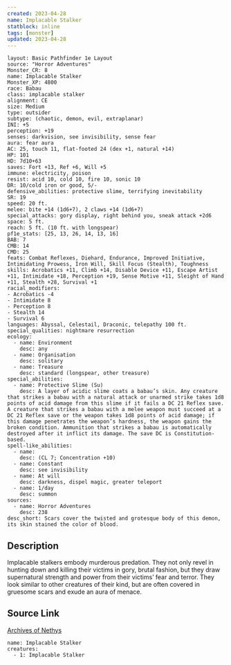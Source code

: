 ```yaml
---
created: 2023-04-28
name: Implacable Stalker
statblock: inline
tags: [monster]
updated: 2023-04-28
---
```

```statblock
layout: Basic Pathfinder 1e Layout
source: "Horror Adventures"
Monster_CR: 8
name: Implacable Stalker
Monster_XP: 4800
race: Babau
class: implacable stalker
alignment: CE
size: Medium
type: outsider
subtype: (chaotic, demon, evil, extraplanar)
INI: +5
perception: +19
senses: darkvision, see invisibility, sense fear
aura: fear aura
AC: 25, touch 11, flat-footed 24 (dex +1, natural +14)
HP: 101
HD: 7d10+63
saves: Fort +13, Ref +6, Will +5
immune: electricity, poison
resist: acid 10, cold 10, fire 10, sonic 10
DR: 10/cold iron or good, 5/-
defensive_abilities: protective slime, terrifying inevitability
SR: 19
speed: 20 ft.
melee: bite +14 (1d6+7), 2 claws +14 (1d6+7)
special_attacks: gory display, right behind you, sneak attack +2d6
space: 5 ft.
reach: 5 ft. (10 ft. with longspear)
pf1e_stats: [25, 13, 26, 14, 13, 16]
BAB: 7
CMB: 14
CMD: 25
feats: Combat Reflexes, Diehard, Endurance, Improved Initiative, Intimidating Prowess, Iron Will, Skill Focus (Stealth), Toughness
skills: Acrobatics +11, Climb +14, Disable Device +11, Escape Artist +11, Intimidate +18, Perception +19, Sense Motive +11, Sleight of Hand +11, Stealth +28, Survival +1
racial_modifiers:
- Acrobatics -4
- Intimidate 8
- Perception 8
- Stealth 14
- Survival 6
languages: Abyssal, Celestail, Draconic, telepathy 100 ft.
special_qualities: nightmare resurrection
ecology:
  - name: Environment
    desc: any
  - name: Organisation
    desc: solitary
  - name: Treasure
    desc: standard (longspear, other treasure)
special_abilities:
  - name: Protective Slime (Su)
    desc: A layer of acidic slime coats a babau’s skin. Any creature that strikes a babau with a natural attack or unarmed strike takes 1d8 points of acid damage from this slime if it fails a DC 21 Reflex save. A creature that strikes a babau with a melee weapon must succeed at a DC 21 Reflex save or the weapon takes 1d8 points of acid damage; if this damage penetrates the weapon’s hardness, the weapon gains the broken condition. Ammunition that strikes a babau is automatically destroyed after it inflict its damage. The save DC is Constitution-based.
spell-like_abilities:
  - name:
    desc: (CL 7; Concentration +10)
  - name: Constant
    desc: see invisibility
  - name: At will
    desc: darkness, dispel magic, greater teleport
  - name: 1/day
    desc: summon
sources:
  - name: Horror Adventures
    desc: 238
desc_short: Scars cover the twisted and grotesque body of this demon, its skin stained the color of blood.
```
## Description
Implacable stalkers embody murderous predation. They not only revel in hunting down and killing their victims in gory, brutal fashion, but they draw supernatural strength and power from their victims’ fear and terror. They look similar to other creatures of their kind, but are often covered in gruesome scars and exude an aura of menace.
## Source Link
[Archives of Nethys](https://aonprd.com/MonsterDisplay.aspx?ItemName=Implacable%20Stalker)
```encounter-table
name: Implacable Stalker
creatures:
  - 1: Implacable Stalker
```
